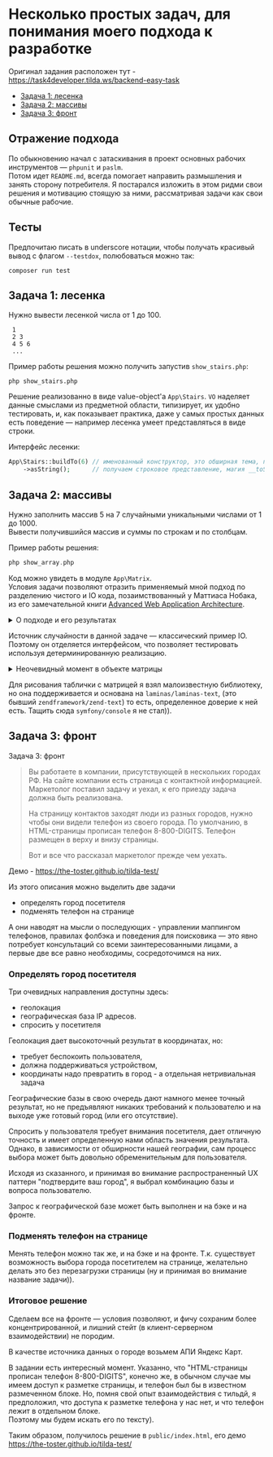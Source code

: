 # Несколько простых задач, для понимания моего подхода к разработке

Оригинал задания расположен тут - https://task4developer.tilda.ws/backend-easy-task

* [Задача 1: лесенка](#Задача-1:-лесенка)
* [Задача 2: массивы](#Задача-2:-массивы)
* [Задача 3: фронт](#Задача-3:-фронт)

## Отражение подхода

По обыкновению начал с затаскивания в проект основных рабочих инструментов &mdash; `phpunit` и `paslm`.  
Потом идет `README.md`, всегда помогает направить размышления и занять сторону потребителя.
Я постарался изложить в этом ридми свои решения и мотивацию стоящую за ними, рассматривая задачи как свои обычные
рабочие.

## Тесты

Предпочитаю писать в underscore нотации, чтобы получать красивый вывод с флагом `--testdox`, полюбоваться можно так:

```shell
composer run test
```

## Задача 1: лесенка

Нужно вывести лесенкой числа от 1 до 100.

```
 1
 2 3
 4 5 6
 ...
 ```

Пример работы решения можно получить запустив `show_stairs.php`:

```shell
php show_stairs.php
```

Решение реализованно в виде value-object'а `App\Stairs`. `VO` наделяет данные смыслами из предметной области,
типизирует, их удобно тестировать, и, как показывает практика, даже у самых простых данных есть поведение &mdash;
например лесенка умеет представляться в виде строки.

Интерфейс лесенки:

```php
App\Stairs::buildTo(6) // именованный конструктор, это обширная тема, почему именно так
    ->asString();      // получаем строковое представление, магия __toString() - это магия, поэтому - нет
```

## Задача 2: массивы

Нужно заполнить массив 5 на 7 случайными уникальными числами от 1 до 1000.  
Вывести получившийся массив и суммы по строкам и по столбцам.

Пример работы решения:

```php
php show_array.php
```

Код можно увидеть в модуле `App\Matrix`.  
Условия задачи позволяют отразить применяемый мной подход по разделению чистого и IO кода, позаимствованный у
Маттиаса Нобака, из его замечательной
книги [Advanced Web Application Architecture](https://leanpub.com/web-application-architecture/).
<details>
<summary>О подходе и его результатах</summary>

Суть подхода заключается в явном разделении на логическом и физическом уровне кода предметной области (чистого)
и кода инфраструктурного (IO), и контроля направления зависимостей.

- На логическом уровне, я следую правилу, что мои сущности, доменные сервисы, объекты-значения и DTO &mdash; чистые.
- Под физическим разделением я имею в виду раскладывание кода по папочкам. Внутри модуля всё IO я складываю
  в `Infrastructure`.
- Контроль направления зависимостей подразумевает запрет на зависимость от инфраструктуры.

Так же, кроме разделения на чистый / не чистый код, использую разделение чистого кода на 2 вида объектов.  
Грубо говоря, `сервисы` и `доменные объекты` (хотя они и те и те доменные конечно). Это опять же наработка Нобака,
озвученная в другой его прекрасной книге
[Object Design Style Guide](https://www.manning.com/books/object-design-style-guide).

`Сервисы` это stateless объекты для манипуляции со вводом и доменными объектами, под `доменными объектами` понимаются
объекты для хранения состояния (естественно, и поведение и инварианты остаются в них).
Сущности, VO, DTO. Для этой пары так же действует естественное правило для направления зависимостей и другие интересные
закономерности.

В результате применения такого подхода, код удовлетворяет луковой (и гексагональной) архитектуре:
в центре находятся `доменные объекты`, вокруг `сервисы`, и на внешнем уровне - инфраструктура.

</details>

Источник случайности в данной задаче &mdash; классический пример IO.
Поэтому он отделяется интерфейсом, что позволяет тестировать используя детерминированную реализацию.

<details>
    <summary>Неочевидный момент в объекте матрицы</summary>

Для подсчета сумм, используется транспонирование, элегантный способ построения
которого был получен
со [stackoverflow](https://stackoverflow.com/questions/797251/transposing-multidimensional-arrays-in-php):
и сначала выглядел примерно так:

```php
    public function transpose(): self
    {
        return new self(array_map($callback, ...$this->rows));
    }
```

Это работает, потому что `array_map()` при пустом колбэке
выполняет [`zip` над остальными аргументами](https://www.php.net/manual/en/function.array-map.php).  
Операция `zip` берет два списка и превращает их в один список пар. Или три списка в один список троек. И т.д.  
_(Мне она знакома из начального курса хаскеля - да, я рисуюсь, это же тестовое задание))_

Как выяснилось, это элегантное транспонирование не работает для однострочной матрицы, что логично:

```php
array_map(null, ...[[1, 2, 3]])
// превращается в
array_map(null, [1, 2, 3])
// зиповать не с чем, получаем вектор вместо матрицы
[1, 2, 3]
```

Поэтому в итоге однострочная матрица обрабатываться как особый случай, другим колбэком.
</details>

Для рисования таблички с матрицей я взял малоизвестную библиотеку, но она поддерживается и основана
на `laminas/laminas-text`,
(это бывший `zendframework/zend-text`) то есть, определенное доверие к ней есть. Тащить сюда `symfony/console` я не
стал)).

## Задача 3: фронт

Задача 3: фронт
> Вы работаете в компании, присутствующей в нескольких городах РФ. На сайте компании есть страница с контактной
> информацией. Маркетолог поставил задачу и уехал, к его приезду задача должна быть реализована.
>
> На страницу контактов заходят люди из разных городов, нужно чтобы они видели телефон из своего города. По умолчанию,
> в HTML-страницы прописан телефон 8-800-DIGITS. Телефон размещен в верху и внизу страницы.
>
> Вот и все что рассказал маркетолог прежде чем уехать.

Демо - https://the-toster.github.io/tilda-test/  

Из этого описания можно выделить две задачи

- определять город посетителя
- подменять телефон на странице

А они наводят на мысли о последующих - управлении маппингом телефонов, правилах фолбэка и поведения для поисковика
&mdash; это явно потребует консультаций со всеми заинтересованными лицами, а первые две все равно необходимы,
сосредоточимся на них.

### Определять город посетителя

Три очевидных направления доступны здесь:

- геолокация
- географическая база IP адресов.
- спросить у посетителя

Геолокация дает высокоточный результат в координатах, но:

- требует беспокоить пользователя,
- должна поддерживаться устройством,
- координаты надо превратить в город - а отдельная нетривиальная задача

Географические базы в свою очередь дают намного менее точный результат, но не предъявляют никаких требований к
пользователю и на выходе уже готовый город (или его отсутствие).

Спросить у пользователя требует внимания посетителя, дает отличную точность и имеет определенную нами область значения
результата. Однако, в зависимости от обширности нашей географии, сам процесс выбора может быть довольно обременительным
для пользователя.

Исходя из сказанного, и принимая во внимание распространенный UX паттерн "подтвердите ваш город", я выбрал комбинацию
базы и вопроса пользователю.

Запрос к географической базе может быть выполнен и на бэке и на фронте.

### Подменять телефон на странице
Менять телефон можно так же, и на бэке и на фронте. Т.к. существует возможность выбора города посетителем на странице,
желательно делать это без перезагрузки страницы (ну и принимая во внимание название задачи)).

### Итоговое решение
Сделаем все на фронте &mdash; условия позволяют, и фичу сохраним более концентрированной, и лишний стейт
(в клиент-серверном взаимодействии) не породим.

В качестве источника данных о городе возьмем АПИ Яндекс Карт.

В задании есть интересный момент. Указанно, что "HTML-страницы прописан телефон 8-800-DIGITS", конечно же, в обычном
случае мы имеем доступ к разметке страницы, и телефон был бы в известном размеченном блоке. Но, помня свой опыт взаимодействия
с тильдй, я предположил, что доступа к разметке телефона у нас нет, и что телефон лежит в отдельном блоке.  
Поэтому мы будем искать его по тексту).  

Таким образом, получилось решение в `public/index.html`, его демо https://the-toster.github.io/tilda-test/
